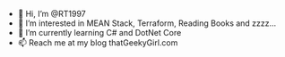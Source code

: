 - 👋 Hi, I’m @RT1997
- 👀 I’m interested in MEAN Stack, Terraform, Reading Books and zzzz...
- 🌱 I’m currently learning C# and DotNet Core
- 📫 Reach me at my blog thatGeekyGirl.com

<!---
RT1997/RT1997 is a ✨ special ✨ repository because its `README.md` (this file) appears on your GitHub profile.
You can click the Preview link to take a look at your changes.
--->
